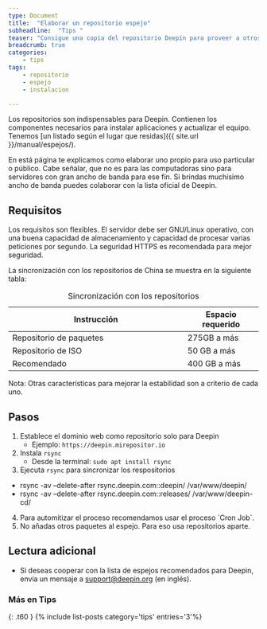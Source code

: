 ```yaml
---
type: Document
title:  "Elaborar un repositorio espejo"
subheadline:  "Tips "
teaser: "Consigue una copia del repositorio Deepin para proveer a otros usuarios"
breadcrumb: true
categories:
    - tips
tags:
    - repositorio
    - espejo
    - instalacion

---
```

Los repositorios son indispensables para Deepin. Contienen los componentes necesarios para instalar aplicaciones y actualizar el equipo. Tenemos [un listado según el lugar que residas]({{ site.url }}/manual/espejos/).

En está página te explicamos como elaborar uno propio para uso particular o público. Cabe señalar, que no es para las computadoras sino para servidores con gran ancho de banda para ese fín. Si brindas muchísimo ancho de banda puedes colaborar con la lista oficial de Deepin.

## Requisitos
Los requisitos son flexibles. El servidor debe ser GNU/Linux operativo, con una buena capacidad de almacenamiento y capacidad de procesar varias peticiones por segundo. La seguridad HTTPS es recomendada para mejor seguridad.

La sincronización con los repositorios de China se muestra en la siguiente tabla:

<table>
  <caption>Sincronización con los repositorios</caption>
  <colgroup>
    <col span="1" style="width: 70%;">
    <col span="1" style="width: 30%;">
      </colgroup>
  <thead>
    <tr>
      <th>Instrucción</th>
      <th>Espacio requerido</th>
    </tr>
  </thead>
  <tbody>
    <tr>
      <td>Repositorio de paquetes</td>
      <td>275GB a más</td>
    </tr>
    <tr>
      <td>Repositorio de ISO</td>
      <td>50 GB a más</td>
    </tr>
    <tr>
      <td>Recomendado</td>
      <td>400 GB a más</td>
    </tr>
  </tbody>
</table>

Nota: Otras características para mejorar la estabilidad son a criterio de cada uno.

## Pasos
1. Establece el dominio web como repositorio solo para Deepin
   - Ejemplo: `https://deepin.mirepositor.io`
2. Instala `rsync`
   - Desde la terminal: `sudo apt install rsync`
3. Ejecuta `rsync` para sincronizar los respositorios
  - rsync -av –delete-after rsync.deepin.com::deepin/ /var/www/deepin/
  - rsync -av –delete-after rsync.deepin.com::releases/ /var/www/deepin-cd/
4. Para automitizar el proceso recomendamos usar el proceso ´Cron Job´.
5. No añadas otros paquetes al espejo. Para eso usa repositorios aparte.

## Lectura adicional
* Si deseas cooperar con la lista de espejos recomendados para Deepin, envia un mensaje a support@deepin.org (en inglés).

### Más en Tips
{: .t60 }
{% include list-posts category='tips' entries='3'%}
